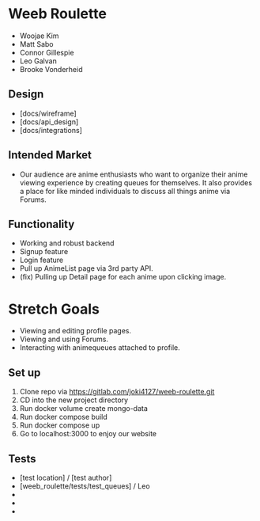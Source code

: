 # Weeb Roulette

- Woojae Kim
- Matt Sabo
- Connor Gillespie
- Leo Galvan
- Brooke Vonderheid

## Design

- [docs/wireframe]
- [docs/api_design]
- [docs/integrations]

## Intended Market

- Our audience are anime enthusiasts who want to organize their anime viewing experience by creating queues for themselves. It also provides a place for like minded individuals to discuss all things anime via Forums.

## Functionality

- Working and robust backend
- Signup feature
- Login feature
- Pull up AnimeList page via 3rd party API.
- (fix) Pulling up Detail page for each anime upon clicking image.

# Stretch Goals

- Viewing and editing profile pages.
- Viewing and using Forums.
- Interacting with animequeues attached to profile.

## Set up

1. Clone repo via https://gitlab.com/joki4127/weeb-roulette.git
2. CD into the new project directory
3. Run docker volume create mongo-data
4. Run docker compose build
5. Run docker compose up
6. Go to localhost:3000 to enjoy our website

## Tests

- [test location] / [test author]
- [weeb_roulette/tests/test_queues] / Leo
-
-
-
